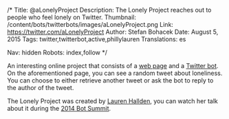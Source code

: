 /*
Title: @aLonelyProject
Description: The Lonely Project reaches out to people who feel lonely on Twitter.
Thumbnail: /content/bots/twitterbots/images/aLonelyProject.png
Link: https://twitter.com/aLonelyProject
Author: Stefan Bohacek
Date: August 5, 2015
Tags: twitter,twitterbot,active,phillylauren
Translations: es

Nav: hidden
Robots: index,follow
*/

An interesting online project that consists of a [web page](http://www.laurenhallden.com/lonelyproject/) and a [Twitter bot](https://twitter.com/aLonelyProject). On the aforementioned page, you can see a random tweet about loneliness. You can choose to either retrieve another tweet or ask the bot to reply to the author of the tweet.

The Lonely Project was created by [Lauren Hallden](https://twitter.com/phillylauren), you can watch her talk about it during the [2014 Bot Summit](https://www.youtube.com/watch?v=4CsYtensv94&feature=youtu.be&t=2h27m51s).